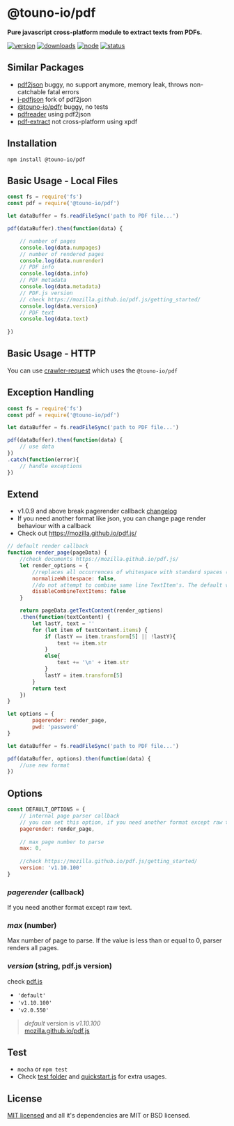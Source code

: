 # @touno-io/pdf

**Pure javascript cross-platform module to extract texts from PDFs.**

[![version](https://img.shields.io/npm/v/@touno-io/pdf.svg)](https://www.npmjs.org/package/@touno-io/pdf)
[![downloads](https://img.shields.io/npm/dt/@touno-io/pdf.svg)](https://www.npmjs.org/package/@touno-io/pdf)
[![node](https://img.shields.io/node/v/@touno-io/pdf.svg)](https://nodejs.org/)
[![status](https://gitlab.com/autokent/@touno-io/pdf/badges/master/pipeline.svg)](https://gitlab.com/autokent/@touno-io/pdf/pipelines)

## Similar Packages
* [pdf2json](https://www.npmjs.com/package/pdf2json) buggy, no support anymore, memory leak, throws non-catchable fatal errors
* [j-pdfjson](https://www.npmjs.com/package/j-pdfjson) fork of pdf2json
* [@touno-io/pdfr](https://github.com/dunso/@touno-io/pdf) buggy, no tests
* [pdfreader](https://www.npmjs.com/package/pdfreader) using pdf2json
* [pdf-extract](https://www.npmjs.com/package/pdf-extract) not cross-platform using xpdf

## Installation
`npm install @touno-io/pdf`
 
## Basic Usage - Local Files

```js
const fs = require('fs')
const pdf = require('@touno-io/pdf')

let dataBuffer = fs.readFileSync('path to PDF file...')

pdf(dataBuffer).then(function(data) {

	// number of pages
	console.log(data.numpages)
	// number of rendered pages
	console.log(data.numrender)
	// PDF info
	console.log(data.info)
	// PDF metadata
	console.log(data.metadata) 
	// PDF.js version
	// check https://mozilla.github.io/pdf.js/getting_started/
	console.log(data.version)
	// PDF text
	console.log(data.text) 
        
})
```

## Basic Usage - HTTP
You can use [crawler-request](https://www.npmjs.com/package/crawler-request) which uses the `@touno-io/pdf`

## Exception Handling

```js
const fs = require('fs')
const pdf = require('@touno-io/pdf')

let dataBuffer = fs.readFileSync('path to PDF file...')

pdf(dataBuffer).then(function(data) {
	// use data
})
.catch(function(error){
	// handle exceptions
})
```

## Extend
* v1.0.9 and above break pagerender callback [changelog](https://gitlab.com/autokent/@touno-io/pdf/blob/master/CHANGELOG)
* If you need another format like json, you can change page render behaviour with a callback
* Check out https://mozilla.github.io/pdf.js/

```js
// default render callback
function render_page(pageData) {
    //check documents https://mozilla.github.io/pdf.js/
    let render_options = {
        //replaces all occurrences of whitespace with standard spaces (0x20). The default value is `false`.
        normalizeWhitespace: false,
        //do not attempt to combine same line TextItem's. The default value is `false`.
        disableCombineTextItems: false
    }

    return pageData.getTextContent(render_options)
	.then(function(textContent) {
		let lastY, text = ''
		for (let item of textContent.items) {
			if (lastY == item.transform[5] || !lastY){
				text += item.str
			}  
			else{
				text += '\n' + item.str
			}    
			lastY = item.transform[5]
		}
		return text
	})
}

let options = {
		pagerender: render_page,
		pwd: 'password'
}

let dataBuffer = fs.readFileSync('path to PDF file...')

pdf(dataBuffer, options).then(function(data) {
	//use new format
})
```

## Options

```js
const DEFAULT_OPTIONS = {
	// internal page parser callback
	// you can set this option, if you need another format except raw text
	pagerender: render_page,
	
	// max page number to parse
	max: 0,
	
	//check https://mozilla.github.io/pdf.js/getting_started/
	version: 'v1.10.100'
}
```
### *pagerender* (callback)
If you need another format except raw text.  

### *max* (number)
Max number of page to parse. If the value is less than or equal to 0, parser renders all pages.  

### *version* (string, pdf.js version)
check [pdf.js](https://mozilla.github.io/pdf.js/getting_started/)

* `'default'`
* `'v1.10.100'`
* `'v2.0.550'`

>*default* version is *v1.10.100*   
>[mozilla.github.io/pdf.js](https://mozilla.github.io/pdf.js/getting_started/#download)

## Test
* `mocha` or `npm test`
* Check [test folder](https://gitlab.com/autokent/@touno-io/pdf/tree/master/test) and [quickstart.js](https://gitlab.com/autokent/@touno-io/pdf/blob/master/quickstart.js) for extra usages.

## License
[MIT licensed](https://gitlab.com/autokent/@touno-io/pdf/blob/master/LICENSE) and all it's dependencies are MIT or BSD licensed.
